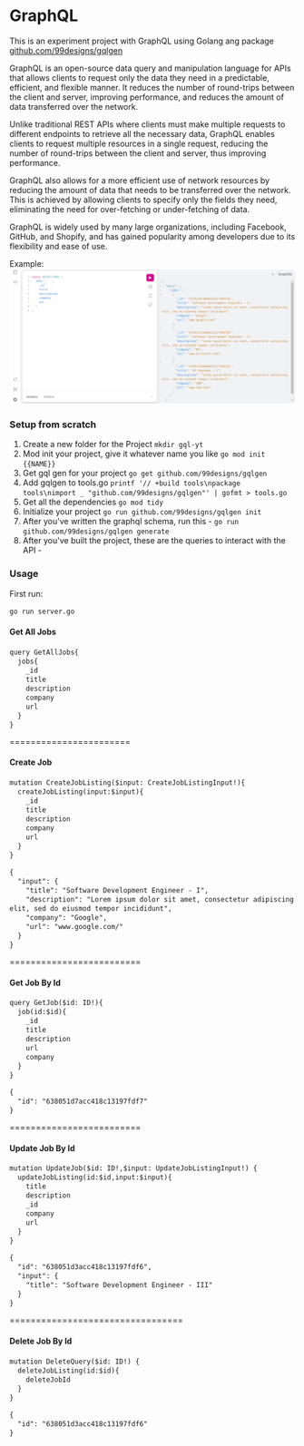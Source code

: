 # GraphQL
This is an experiment project with GraphQL using Golang ang package [github.com/99designs/gqlgen](github.com/99designs/gqlgen)

GraphQL is an open-source data query and manipulation language for APIs that allows clients to request only the data they need in a predictable, efficient, and flexible manner. It reduces the number of round-trips between the client and server, improving performance, and reduces the amount of data transferred over the network.

Unlike traditional REST APIs where clients must make multiple requests to different endpoints to retrieve all the necessary data, GraphQL enables clients to request multiple resources in a single request, reducing the number of round-trips between the client and server, thus improving performance.

GraphQL also allows for a more efficient use of network resources by reducing the amount of data that needs to be transferred over the network. This is achieved by allowing clients to specify only the fields they need, eliminating the need for over-fetching or under-fetching of data.

GraphQL is widely used by many large organizations, including Facebook, GitHub, and Shopify, and has gained popularity among developers due to its flexibility and ease of use.

Example:
![Demo](demo/graphql.png)

### Setup from scratch

1. Create a new folder for the Project
`mkdir gql-yt`
2. Mod init your project, give it whatever name you like
`go mod init {{NAME}}`
3. Get gql gen for your project
`go get github.com/99designs/gqlgen`
4. Add gqlgen to tools.go
`printf '// +build tools\npackage tools\nimport _ "github.com/99designs/gqlgen"' | gofmt > tools.go`
5. Get all the dependencies
`go mod tidy`
6. Initialize your project
`go run github.com/99designs/gqlgen init`
7. After you've written the graphql schema, run this - `go run github.com/99designs/gqlgen generate`
8. After you've built the project, these are the queries to interact with the API - 

### Usage

First run:
```bash
go run server.go
```

#### Get All Jobs

~~~
query GetAllJobs{
  jobs{
    _id
    title
    description
    company
    url
  }
}
~~~

=======================

#### Create Job

~~~
mutation CreateJobListing($input: CreateJobListingInput!){
  createJobListing(input:$input){
    _id
    title
    description
    company
    url
  }
}
~~~

~~~
{
  "input": {
    "title": "Software Development Engineer - I",
    "description": "Lorem ipsum dolor sit amet, consectetur adipiscing elit, sed do eiusmod tempor incididunt",
    "company": "Google",
    "url": "www.google.com/"
  }
}
~~~


=========================

#### Get Job By Id

~~~
query GetJob($id: ID!){
  job(id:$id){
    _id
    title
    description
    url
    company
  }
}
~~~


~~~
{
  "id": "638051d7acc418c13197fdf7"
}
~~~



=========================


#### Update Job By Id
~~~
mutation UpdateJob($id: ID!,$input: UpdateJobListingInput!) {
  updateJobListing(id:$id,input:$input){
    title
    description
    _id
    company
    url
  }
}
~~~

~~~
{
  "id": "638051d3acc418c13197fdf6",
  "input": {
    "title": "Software Development Engineer - III"
  }
}
~~~

=================================


#### Delete Job By Id

~~~
mutation DeleteQuery($id: ID!) {
  deleteJobListing(id:$id){
    deleteJobId
  }
}
~~~
~~~
{
  "id": "638051d3acc418c13197fdf6"
}
~~~
